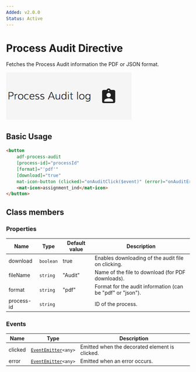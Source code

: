 ```yaml
---
Added: v2.0.0
Status: Active
---
```


# Process Audit Directive

Fetches the Process Audit information the PDF or JSON format.

![adf-process-audit-directive](../docassets/images/adf-process-audit-directive.png)

## Basic Usage

```html
<button
    adf-process-audit
    [process-id]="processId"
    [format]="'pdf'"
    [download]="true"
    mat-icon-button (clicked)="onAuditClick($event)" (error)="onAuditError($event)" >
    <mat-icon>assignment_ind</mat-icon>
</button>
```

## Class members

### Properties

| Name | Type | Default value | Description |
| -- | -- | -- | -- |
| download | `boolean` | true | Enables downloading of the audit file on clicking. |
| fileName | `string` | "Audit" | Name of the file to download (for PDF downloads). |
| format | `string` | "pdf" | Format for the audit information (can be "pdf" or "json"). |
| process-id | `string` |  | ID of the process. |

### Events

| Name | Type | Description |
| -- | -- | -- |
| clicked | [`EventEmitter`](https://angular.io/api/core/EventEmitter)`<any>` | Emitted when the decorated element is clicked. |
| error | [`EventEmitter`](https://angular.io/api/core/EventEmitter)`<any>` | Emitted when an error occurs. |
